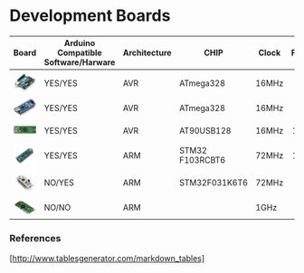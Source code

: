# Development Boards

| Board                              | Arduino Compatible Software/Harware | Architecture | CHIP            | Clock |   FLASH | SRAM  | EEPROM | GPIO/ PWM | AI/O | Logic | Current Efficiency | DC     | Communication         | Programming         | Price                |
|------------------------------------|-------------------------------------|--------------|-----------------|-------|--------:|-------|--------|-----------|------|-------|--------------------|--------|-----------------------|---------------------|----------------------|
| ![Arduino Uno Rev3][arduino_uno]   | YES/YES                             | AVR          | ATmega328       | 16MHz | 32 kB   | 2 kB  | 1kB    | 14/6      | 6    | 5V    | 40 mA              | 7-12V  | UART, I2C, SPI        | USB A               | $3 (Aliexpress)      |
| ![Arduino Nano V4][arduino_nano]   | YES/YES                             | AVR          | ATmega328       | 16MHz | 32 kB   | 2 kB  | 1kB    | 14/6      | 6    | 5V    | 40 mA              | 7-12V  | UART, I2C, SPI        | microUSB            | <$2 (Aliexpress)     |
| ![Teensy++ 2.0][teensy_pp_20]      | YES/YES                             | AVR          | AT90USB128      | 16MHz | 128kB   | 8kB   | 4kB    | 46/9      | 8    | 5V    |                    |        | UART, I2C, SPI        | mini USB B          | $20 (Aliexpress)     |
| ![Maple Mini][maple_mini]          | YES/YES                             | ARM          | STM32 F103RCBT6 | 72MHz | 128kB   | 20kB  | N/A    | 34/12     | 9    |       |                    | 3-12V  | UART, I2C, SPI        | mini USB B          | $4 (Aliexpress)      |
| ![Nucleo-32][nucleo_32]            | NO/YES                              | ARM          | STM32F031K6T6   | 72MHz | 64kB    | 16kB  | N/A    | 32        |      |       |                    | 2-3,6V | I2C, SPI, CAN, 2xUART | micro USB AB        | $22 (Aliexpress)     |
| ![Raspberry Pi Zero][rasp_pi_zero] | NO/NO                               | ARM          |                 | 1GHz  | SD card | 512MB | N/A    | 40        |      |       |                    |        |                       | Mini HDMI micro USB | $5 (**Unavaliable**) |

[arduino_uno]: 	https://github.com/kopson/SmartLamp/blob/master/ArduinoBoards/arduino_uno_r3.jpg "Arduino UNO"
[arduino_nano]: https://github.com/kopson/SmartLamp/blob/master/ArduinoBoards/arduino_nano_v3.jpg "Arduino Nano"
[teensy_pp_20]: https://github.com/kopson/SmartLamp/blob/master/ArduinoBoards/teensy_pp_20.jpg "Teensy++ 2.0"
[maple_mini]: 	https://github.com/kopson/SmartLamp/blob/master/ArduinoBoards/maple_mini.jpg "Maple Mini"
[nucleo_32]: 	https://github.com/kopson/SmartLamp/blob/master/ArduinoBoards/nucleo_32.jpeg "Nucleo-32"
[rasp_pi_zero]: https://github.com/kopson/SmartLamp/blob/master/ArduinoBoards/rasp_pi_zero.jpeg "Raspberry Pi Zero"

### References
[http://www.tablesgenerator.com/markdown_tables]